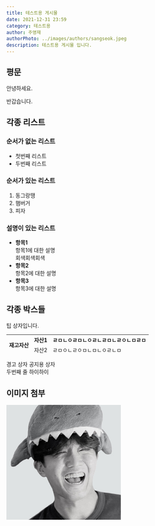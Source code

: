 ```yaml
---
title: 테스트용 게시물
date: 2021-12-31 23:59
category: 테스트용
author: 주영재
authorPhoto: ../images/authors/sangseok.jpeg
description: 테스트용 게시물 입니다.
---
```


## 평문

안녕하세요.

<gray-text>반갑습니다.</gray-text>

## 각종 리스트

### 순서가 없는 리스트

- 첫번째 리스트
- 두번째 리스트

### 순서가 있는 리스트

1. 동그랑땡
2. 햄버거
3. 피자

### 설명이 있는 리스트

- **항목1**</br>항목1에 대한 설명<br/><gray-text>회색회색회색</gray-text>
- **항목2**</br>항목2에 대한 설명
- **항목3**</br>항목3에 대한 설명

## 각종 박스들

<tip-box>팁 상자입니다.</tip-box>

<invisible>
<table>
<thead>
  <tr>
    <th rowspan="2">재고자산</th>
    <th>자산1</th>
    <th>ㄹㅁㄴㅇㄹㅁㄴㅇㄹㄴㄹㅁㄴㄹㅇㄴㅁㄹㅁ</th>
  </tr>
  <tr>
    <td>자산2</td>
    <td>ㄹㅁㅇㄴㄹㅇㅁㄴㅁㄴㅇㄹㄴㅁ</td>
  </tr>
</thead>
</table>
</invisible>

<caution-box>경고 상자</caution-box>
<notice-box>공지용 상자</br>두번째 줄</notice-box>
<gray-box title="제목">하이하이</gray-box>

## 이미지 첨부

![유상석 기획자](../images/authors/sangseok.jpeg)
